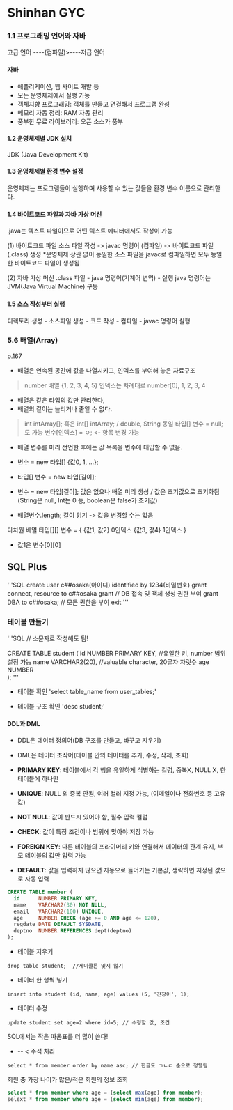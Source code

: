# Shinhan GYC


### 1.1 프로그래밍 언어와 자바

고급 언어 ----(컴파일)>----저급 언어

#### 자바
- 애플리케이션, 웹 사이트 개발 등
- 모든 운영체제에서 실행 가능
- 객체지향 프로그래밍: 객체를 만들고 연결해서 프로그램 완성
- 메모리 자동 정리: RAM 자동 관리
- 풍부한 무료 라이브러리: 오픈 소스가 풍부

#### 1.2 운영체제별 JDK 설치
JDK (Java Development Kit)

#### 1.3 운영체제별 환경 변수 설정
운영체제는 프로그램들이 실행하며 사용할 수 있는 값들을 환경 변수 이름으로 관리한다.

#### 1.4 바이트코드 파일과 자바 가상 머신
.java는 텍스트 파일이므로 어떤 텍스트 에디터에서도 작성이 가능

(1) 바이트코드 파일
소스 파일 작성 -> javac 명령어 (컴파일) -> 바이트코드 파일(.class) 생성
*운영체제 상관 없이 동일한 소스 파일을 javac로 컴파일하면 모두 동일한 바이트코드 파일이 생성됨

(2) 자바 가상 머신
.class 파일 - java 명령어(기계어 변역) - 실행
java 명령어는 JVM(Java Virtual Machine) 구동

#### 1.5 소스 작성부터 실행
디렉토리 생성 - 소스파일 생성 - 코드 작성 - 컴파일 - javac 명령어 실행



### 5.6 배열(Array) 
p.167

* 배열은 연속된 공간에 값을 나열시키고, 인덱스를 부여해 놓은 자료구조

> number 배열
> {1, 2, 3, 4, 5}
> 인덱스는 차례대로 number[0], 1, 2, 3, 4

* 배열은 같은 타입의 값만 관리한다,
* 배열의 길이는 늘리거나 줄일 수 없다.

> int intArray[]; 혹은 int[] intArray; / double, String 동일
> 타입[] 변수 = null; 도 가능
> 변수[인덱스] = ㅇ; <- 항목 변경 가능

* 배열 변수를 미리 선언한 후에는 값 목록을 변수에 대입할 수 없음.
* 변수 = new 타입[] {값0, 1, ...};

* 타입[] 변수 = new 타입[길이];
* 변수 = new 타입[길이];
값은 없으나 배열 미리 생성 / 값은 초기값으로 초기화됨 (String은 null, Int는 0 등, boolean은 false가 초기값)

* 배열변수.length; 길이 읽기 -> 값을 변경할 수는 없음

다차원 배열
타입[][] 변수 = {
{값1, 값2} 0인덱스
{값3, 값4} 1인덱스
}

* 값1은 변수[0][0]


## SQL Plus

'''SQL
create user c##osaka(아이디) identified by 1234(비밀번호)
grant connect, resource to c##osaka
grant  // DB 접속 및 객체 생성 권한 부여
grant DBA to c##osaka; // 모든 권한을 부여
exit
'''


### 테이블 만들기
'''SQL
// 소문자로 작성해도 됨!

CREATE TABLE student (
  id   NUMBER PRIMARY KEY,	//유일한 키, number 범위 설정 가능
  name  VARCHAR2(20), 		//valuable character, 20글자 자릿수
  age  NUMBER				
);
'''

* 테이블 확인
'select table_name from user_tables;'

* 테이블 구조 확인
'desc student;'


#### DDL과 DML
* DDL은 데이터 정의어(DB 구조를 만들고, 바꾸고 지우기)
* DML은 데이터 조작어(테이블 안의 데이터를 추가, 수정, 삭제, 조회)


* **PRIMARY KEY**: 테이블에서 각 행을 유일하게 식별하는 컬럼, 중복X, NULL X, 한 테이블에 하나만
* **UNIQUE**: NULL 외 중복 안됨, 여러 컬러 지정 가능, (이메일이나 전화번호 등 고유값)
* **NOT NULL**: 값이 반드시 있어야 함, 필수 입력 컬럼
* **CHECK**: 값이 특정 조건이나 범위에 맞아야 저장 가능
* **FOREIGN KEY**: 다른 테이블의 프라이머리 키와 연결해서 데이터의 관계 유지, 부모 테이블의 값만 입력 가능
* **DEFAULT**: 값을 입력하지 않으면 자동으로 들어가는 기본값, 생략하면 지정된 값으로 자동 입력

```sql
CREATE TABLE member (
  id      NUMBER PRIMARY KEY,
  name    VARCHAR2(30) NOT NULL,
  email   VARCHAR2(100) UNIQUE,
  age     NUMBER CHECK (age >= 0 AND age <= 120),
  regdate DATE DEFAULT SYSDATE,
  deptno  NUMBER REFERENCES dept(deptno)
);
```

* 테이블 지우기

`drop table student;  //세미콜론 잊지 않기`

* 데이터 한 행씩 넣기

`insert into student (id, name, age) values (5, '간장이', 1);`

* 데이터 수정

`update student set age=2 where id=5; // 수정할 값, 조건`



SQL에서는 작은 따옴표를 더 많이 쓴다!
* -- < 주석 처리


`select * from member order by name asc; // 한글도 ㄱㄴㄷ 순으로 정렬됨`



회원 중 가장 나이가 많은/적은 회원의 정보 조회
```sql
select * from member where age = (select max(age) from member);
selext * from member where age = (select min(age) from member);
```